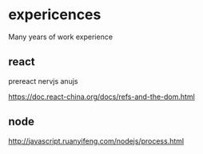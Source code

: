 # expericences
Many years of work experience

## react 
prereact
nervjs
anujs

https://doc.react-china.org/docs/refs-and-the-dom.html

## node
http://javascript.ruanyifeng.com/nodejs/process.html
